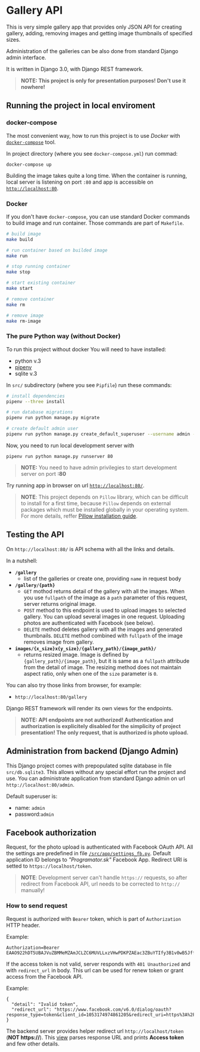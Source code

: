 # Gallery API

This is very simple gallery app that provides only JSON API for creating gallery, adding, removing images and getting image thumbnails of specified sizes.

Administration of the galleries can be also done from standard Django admin interface.

It is written in Django 3.0, with Django REST framework.

> **NOTE: This project is only for presentation purposes! Don't use it nowhere!**

## Running the project in local enviroment

### docker-compose

The most convenient way, how to run this project is to use *Docker* with [`docker-compose`](https://docs.docker.com/compose/install/) tool.

In project directory (where you see `docker-compose.yml`) run commad:
```shell
docker-compose up
```
Building the image takes quite a long time. When the container is running, local server is listening on port `:80` and app is accessible on [`http://localhost:80`](http://localhost:80).

### Docker
If you don't have `docker-compose`, you can use standard Docker commands to build image and run container. Those commands are part of `Makefile`.

```bash
# build image
make build

# run container based on builded image
make run

# stop running container
make stop

# start existing container
make start

# remove container
make rm

# remove image
make rm-image
```

### The pure Python way (without Docker)
To run this project without docker You will need to have installed:

- python v.3
- [pipenv](https://github.com/pypa/pipenv)
- sqlite v.3

In `src/` subdirectory (where you see `Pipfile`) run these commands:

```bash
# install dependencies
pipenv --three install

# run database migrations
pipenv run python manage.py migrate

# create default admin user
pipenv run python manage.py create_default_superuser --username admin --password admin
```

Now, you need to run local development server with

```
pipenv run python manage.py runserver 80
```

> **NOTE:** You need to have admin privilegies to start development server on port **:80**

Try running app in browser on url [`http://localhost:80/`](http://localhost:80/).

> **NOTE**: This project depends on `Pillow` library, which can be difficult to install for a first time, because `Pillow` depends on external packages which must be installed globally in your operating system. For more details, reffer [Pillow installation guide](https://pillow.readthedocs.io/en/stable/installation.html).

## Testing the API
On `http://localhost:80/` is API schema with all the links and details. 

In a nutshell:

- **`/gallery`**
    - list of the galleries or create one, providing `name` in request body
- **`/gallery/{path}`**
    - `GET` mothod returns detail of the gallery with all the images. When you use `fullpath` of the image as a `path` parameter of this request, server returns original image. 
    - `POST` method to this endpoint is used to upload images to selected gallery. You can upload several images in one request. Uploading photos are authenticated with Facebook (see below).
    - `DELETE` method deletes gallery with all the images and generated thumbnails. `DELETE` method combined with `fullpath` of the image removes image from gallery. 
- **`images/{x_size}x{y_size}/{gallery_path}/{image_path}/`** 
    - returns resized image. Image is defined by `{gallery_path}/{image_path}`, but it is same as a `fullpath` attribude from the detail of image. The resizing method does not maintain aspect ratio, only when one of the `size` parameter is `0`.

You can also try those links from browser, for example:

- `http://localhost:80/gallery`

Django REST framework will render its own views for the endpoints.

> **NOTE: API endpoints are not authorized! Authentication and authorization is explicitely disabled for the simplicity of project presentation! The only request, that is authorized is photo upload.**

## Administration from backend (Django Admin)
This Django project comes with prepopulated sqlite database in file `src/db.sqlite3`. This allows without any special effort run the project and use. You can administrate application from standard Django admin on url `http://localhost:80/admin`. 

Default superuser is:

- name: `admin`
- password:`admin`

## Facebook authorization
Request, for the photo upload is authenticated with Facebook OAuth API. All the settings are predefined in file [`/src/app/settings_fb.py`](/src/app/settings_fb.py). Default application ID belongs to *"Programator.sk"* Facebook App. Redirect URI is setted to `https://localhost/token`.

> **NOTE**: Development server can't handle `https://` requests, so after redirect from Facebook API, url needs to be corrected to `http://` manually!

### How to send request
Request is authorized with `Bearer` token, which is part of `Authorization` HTTP header.

Example:
```
Authorization=Bearer EAAO922hDT5UBAJVuZBMMeMZAmJCLZC6MUVLLxzVHwPDKPZAEac3ZBuYTIfy3B1v0wB5Jffhe1DNlaws5enNkWwjK3KmFxHA7I2zRa7ScNuzX1W9QbROyicwNzvGIdonMwchg7CJAtt3IPQqq0NosqK8aXnZAguQKliUGlO6vZCNDiyDpCSb8ym6sNrATqTqXlwZD
```

If the access token is not valid, server responds with `401 Unauthorized` and with `redirect_url` in body.  This url can be used for renew token or grant access from the Facebook API. 

Example:
```
{
  "detail": "Ivalid token",
  "redirect_url": "https://www.facebook.com/v6.0/dialog/oauth?response_type=token&client_id=1053174974861205&redirect_uri=https%3A%2F%2Flocalhost%2Ftoken&state=jnSfZdMYQjeyzEnXyXxISsVgS1Xe6T"
}
```

The backend server provides helper redirect url `http://localhost/token` (**NOT https://**). This [view](src/app/gallery/templates/gallery/facebook_redirect.html) parses response URL and prints **Access token** and few other details.